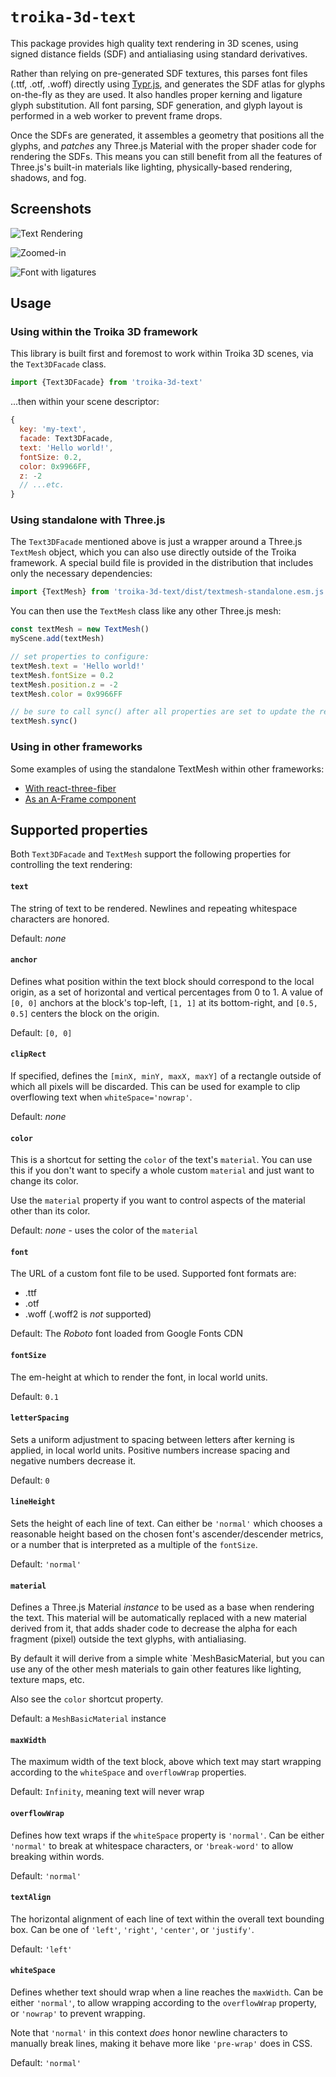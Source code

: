 # `troika-3d-text`

This package provides high quality text rendering in 3D scenes, using signed distance fields (SDF) and antialiasing using standard derivatives.

Rather than relying on pre-generated SDF textures, this parses font files (.ttf, .otf, .woff) directly using [Typr.js](https://github.com/photopea/Typr.js), and generates the SDF atlas for glyphs on-the-fly as they are used. It also handles proper kerning and ligature glyph substitution. All font parsing, SDF generation, and glyph layout is performed in a web worker to prevent frame drops. 

Once the SDFs are generated, it assembles a geometry that positions all the glyphs, and _patches_ any Three.js Material with the proper shader code for rendering the SDFs. This means you can still benefit from all the features of Three.js's built-in materials like lighting, physically-based rendering, shadows, and fog.

## Screenshots

![Text Rendering](./screenshot1.png)

![Zoomed-in](./screenshot2.png)

![Font with ligatures](./screenshot3.png)
 

## Usage

### Using within the Troika 3D framework

This library is built first and foremost to work within Troika 3D scenes, via the `Text3DFacade` class.

```js
import {Text3DFacade} from 'troika-3d-text'
```

...then within your scene descriptor:

```js
{
  key: 'my-text',
  facade: Text3DFacade,
  text: 'Hello world!',
  fontSize: 0.2,
  color: 0x9966FF,
  z: -2
  // ...etc.
}
````

### Using standalone with Three.js

The `Text3DFacade` mentioned above is just a wrapper around a Three.js `TextMesh` object, which you can also use directly outside of the Troika framework. A special build file is provided in the distribution that includes only the necessary dependencies:

```js
import {TextMesh} from 'troika-3d-text/dist/textmesh-standalone.esm.js'
````

You can then use the `TextMesh` class like any other Three.js mesh:

```js
const textMesh = new TextMesh()
myScene.add(textMesh)

// set properties to configure:
textMesh.text = 'Hello world!'
textMesh.fontSize = 0.2
textMesh.position.z = -2
textMesh.color = 0x9966FF

// be sure to call sync() after all properties are set to update the rendering:
textMesh.sync()
```

### Using in other frameworks

Some examples of using the standalone TextMesh within other frameworks:

* [With react-three-fiber](https://codesandbox.io/embed/troika-3d-text-via-react-three-fiber-ntfx2?fontsize=14)
* [As an A-Frame component](https://github.com/lojjic/aframe-troika-text)

## Supported properties

Both `Text3DFacade` and `TextMesh` support the following properties for controlling the text rendering:

#### `text`
  
The string of text to be rendered. Newlines and repeating whitespace characters are honored.

Default: _none_

#### `anchor`

Defines what position within the text block should correspond to the local origin, as a set of horizontal and vertical percentages from 0 to 1. A value of `[0, 0]` anchors at the block's top-left, `[1, 1]` at its bottom-right, and `[0.5, 0.5]` centers the block on the origin.

Default: `[0, 0]`

#### `clipRect`

If specified, defines the `[minX, minY, maxX, maxY]` of a rectangle outside of which all pixels will be discarded. This can be used for example to clip overflowing text when `whiteSpace='nowrap'`.

Default: _none_

#### `color`

This is a shortcut for setting the `color` of the text's `material`. You can use this if you don't want to specify a whole custom `material` and just want to change its color.

Use the `material` property if you want to control aspects of the material other than its color.

Default: _none_ - uses the color of the `material`

#### `font`

The URL of a custom font file to be used. Supported font formats are:
* .ttf
* .otf
* .woff (.woff2 is _not_ supported)

Default: The *Roboto* font loaded from Google Fonts CDN

#### `fontSize`

The em-height at which to render the font, in local world units.

Default: `0.1`

#### `letterSpacing`

Sets a uniform adjustment to spacing between letters after kerning is applied, in local world units. Positive numbers increase spacing and negative numbers decrease it.

Default: `0`

#### `lineHeight`

Sets the height of each line of text. Can either be `'normal'` which chooses a reasonable height based on the chosen font's ascender/descender metrics, or a number that is interpreted as a multiple of the `fontSize`.

Default: `'normal'`

#### `material`

Defines a Three.js Material _instance_ to be used as a base when rendering the text. This material will be automatically replaced with a new material derived from it, that adds shader code to decrease the alpha for each fragment (pixel) outside the text glyphs, with antialiasing.

By default it will derive from a simple white `MeshBasicMaterial, but you can use any of the other mesh materials to gain other features like lighting, texture maps, etc.

Also see the `color` shortcut property.

Default: a `MeshBasicMaterial` instance

#### `maxWidth`

The maximum width of the text block, above which text may start wrapping according to the `whiteSpace` and `overflowWrap` properties.

Default: `Infinity`, meaning text will never wrap

#### `overflowWrap`

Defines how text wraps if the `whiteSpace` property is `'normal'`. Can be either `'normal'` to break at whitespace characters, or `'break-word'` to allow breaking within words.

Default: `'normal'`
     
#### `textAlign`

The horizontal alignment of each line of text within the overall text bounding box. Can be one of `'left'`, `'right'`, `'center'`, or `'justify'`.

Default: `'left'`

#### `whiteSpace`

Defines whether text should wrap when a line reaches the `maxWidth`. Can be either `'normal'`, to allow wrapping according to the `overflowWrap` property, or `'nowrap'` to prevent wrapping. 

Note that `'normal'` in this context _does_ honor newline characters to manually break lines, making it behave more like `'pre-wrap'` does in CSS.

Default: `'normal'`

